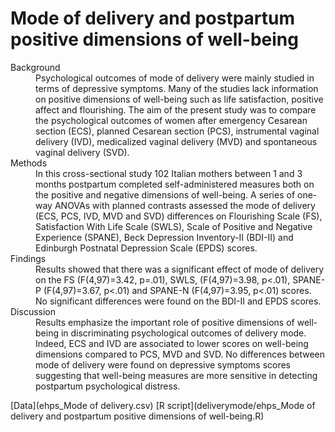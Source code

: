# Mode of delivery and postpartum positive dimensions of well-being

<dl>
<dt>Background</dt>
<dd>Psychological outcomes of mode of delivery were mainly studied in terms of depressive symptoms. Many of the studies lack information on positive dimensions of well-being such as life satisfaction, positive affect and flourishing. The aim of the present study was to compare the psychological outcomes of women after emergency Cesarean section (ECS), planned Cesarean section (PCS), instrumental vaginal delivery (IVD), medicalized vaginal delivery (MVD) and spontaneous vaginal delivery (SVD).</dd>

<dt>Methods</dt>
<dd>In this cross-sectional study 102 Italian mothers between 1 and 3 months postpartum completed self-administered measures both on the positive and negative dimensions of well-being. A series of one-way ANOVAs with planned contrasts assessed the mode of delivery (ECS, PCS, IVD, MVD and SVD) differences on Flourishing Scale (FS), Satisfaction With Life Scale (SWLS), Scale of Positive and Negative Experience (SPANE), Beck Depression Inventory-II (BDI-II) and Edinburgh Postnatal Depression Scale (EPDS) scores. </dd>

<dt>Findings</dt>
<dd>Results showed that there was a significant effect of mode of delivery on the FS (F(4,97)=3.42, p=.01), SWLS, (F(4,97)=3.98, p<.01), SPANE-P (F(4,97)=3.67, p<.01) and SPANE-N (F(4,97)=3.95, p<.01) scores. No significant differences were found on the BDI-II and EPDS scores.</dd>

<dt>Discussion</dt>
<dd>Results emphasize the important role of positive dimensions of well-being in discriminating psychological outcomes of delivery mode. Indeed, ECS and IVD are associated to lower scores on well-being dimensions compared to PCS, MVD and SVD. No differences between mode of delivery were found on depressive symptoms scores suggesting that well-being measures are more sensitive in detecting postpartum psychological distress.</dd>
</dl>


[Data](ehps_Mode of delivery.csv)
[R script](deliverymode/ehps_Mode of delivery and postpartum positive dimensions of well-being.R)
